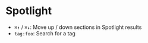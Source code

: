 # Spotlight

- `⌘↑` / `⌘↓`: Move up / down sections in Spotlight results
- `tag:foo`: Search for a tag
